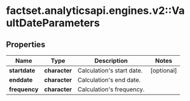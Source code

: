 # factset.analyticsapi.engines.v2::VaultDateParameters

## Properties
Name | Type | Description | Notes
------------ | ------------- | ------------- | -------------
**startdate** | **character** | Calculation&#39;s start date. | [optional] 
**enddate** | **character** | Calculation&#39;s end date. | 
**frequency** | **character** | Calculation&#39;s frequency. | 


